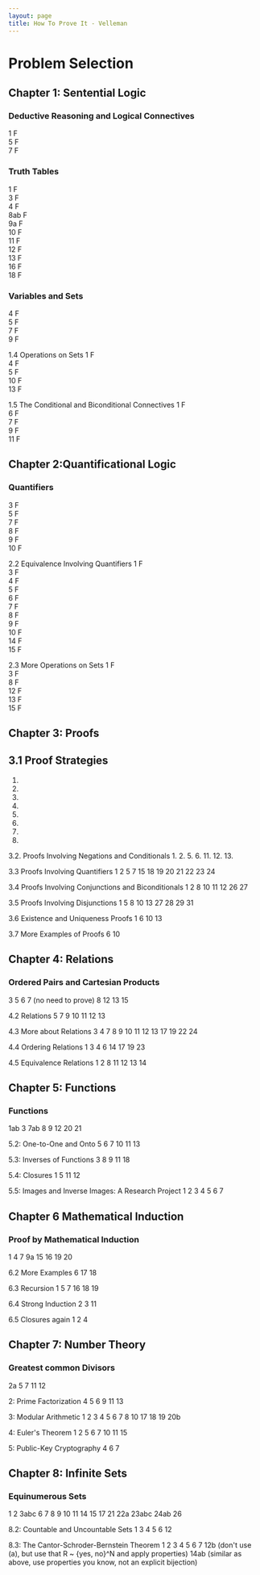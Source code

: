 ```yaml
---
layout: page
title: How To Prove It - Velleman
--- 
```


# Problem Selection
## Chapter 1: Sentential Logic
### Deductive Reasoning and Logical Connectives
1 F   
5 F  
7 F  

### Truth Tables
1 F  
3 F  
4 F  
8ab F  
9a F  
10 F  
11 F  
12 F  
13 F  
16 F   
18 F   

### Variables and Sets
4 F   
5 F  
7 F  
9 F  

1.4 Operations on Sets
1 F  
4 F  
5 F  
10 F  
13 F  

1.5 The Conditional and Biconditional Connectives
1 F  
6 F  
7 F  
9 F  
11 F  

## Chapter 2:Quantificational Logic
### Quantifiers
3 F  
5 F  
7 F  
8 F  
9 F  
10 F  

2.2 Equivalence Involving Quantifiers
1 F  
3 F  
4 F  
5 F  
6 F  
7 F  
8 F  
9 F  
10 F  
14 F  
15 F  

2.3 More Operations on Sets
1 F  
3 F  
8 F  
12 F  
13 F  
15 F  

## Chapter 3: Proofs
## 3.1 Proof Strategies
1.
3.
5.
8.
14.
15.
16.
17.

3.2. Proofs Involving Negations and Conditionals
1.
2.
5.
6.
11.
12.
13.

3.3 Proofs Involving Quantifiers
1
2
5
7
15
18
19
20
21
22
23
24

3.4 Proofs Involving Conjunctions and Biconditionals
1
2
8
10
11
12
26
27

3.5 Proofs Involving Disjunctions
1
5
8
10
13
27
28
29
31

3.6 Existence and Uniqueness Proofs
1
6
10
13

3.7 More Examples of Proofs
6
10

## Chapter 4: Relations
### Ordered Pairs and Cartesian Products
3
5
6
7 (no need to prove)
8
12
13
15

4.2 Relations
5
7
9
10
11
12
13

4.3 More about Relations
3
4
7
8
9
10
11
12
13
17
19
22
24

4.4 Ordering Relations
1
3
4
6
14
17
19
23

4.5 Equivalence Relations
1
2
8
11
12
13
14

## Chapter 5: Functions
### Functions
1ab
3
7ab
8
9
12
20
21

5.2: One-to-One and Onto
5
6
7
10
11
13

5.3: Inverses of Functions
3
8
9
11
18

5.4: Closures
1
5
11
12

5.5: Images and Inverse Images: A Research Project
1
2
3
4
5
6
7 

## Chapter 6 Mathematical Induction
### Proof by Mathematical Induction
1
4
7
9a
15
16
19
20

6.2 More Examples
6
17
18

6.3 Recursion
1
5
7
16
18
19

6.4 Strong Induction
2
3
11

6.5 Closures again
1
2
4

## Chapter 7: Number Theory
### Greatest common Divisors
2a
5
7
11
12

2: Prime Factorization
4
5
6
9
11
13

3: Modular Arithmetic
1
2
3
4
5
6
7
8
10
17
18
19
20b

4: Euler's Theorem
1
2
5
6
7
10
11
15

5: Public-Key Cryptography
4
6
7 

## Chapter 8: Infinite Sets
### Equinumerous Sets
1
2
3abc
6
7
8
9
10
11
14
15
17
21
22a
23abc
24ab
26

8.2: Countable and Uncountable Sets
1
3
4
5
6
12

8.3: The Cantor-Schroder-Bernstein Theorem
1
2
3
4
5
6
7
12b (don't use (a), but use that R ~ {yes, no}^N and apply properties)
14ab (similar as above, use properties you know, not an explicit bijection) 

